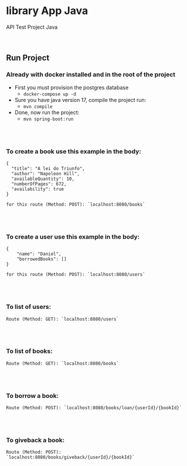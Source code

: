 # library App Java
API Test Project Java
<br>
<br>
<br>

## Run Project
### Already with docker installed and in the root of the project

- First you must provision the postgres database
  - `docker-compose up -d` 
- Sure you have java version 17, compile the project run:
  - `mvn compile`
- Done, now run the project:
  - `mvn spring-boot:run`
<br>
<br>

 
### To create a book use this example in the body:
``` 
{
  "title": "A lei do Triunfo",
  "author": "Napoleon Hill",
  "availableQuantity": 10,
  "numberOfPages": 672,
  "availability": true
}

```
```
for this route (Method: POST): `localhost:8080/books`
```
<br>
<br>

### To create a user use this example in the body:
``` 
{
    "name": "Daniel",
    "borrowedBooks": []
}

```
```
for this route (Method: POST): `localhost:8080/users`
```
<br>
<br>


### To list of users:
```
Route (Method: GET): `localhost:8080/users`
```
<br>
<br>


### To list of books:
```
Route (Method: GET): `localhost:8080/books`
```
<br>
<br>


### To borrow a book:
```
Route (Method: POST): `localhost:8080/books/loan/{userId}/{bookId}`
```
<br>
<br>


### To giveback a book:
```
Route (Method: POST): `localhost:8080/books/giveback/{userId}/{bookId}`
```










